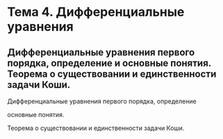 # Тема 4. Дифференциальные уравнения

## Дифференциальные уравнения первого порядка, определение и основные понятия. Теорема о существовании и единственности задачи Коши.

Дифференциальные уравнения первого порядка, определение

основные понятия.

Теорема о существовании и единственности задачи Коши.